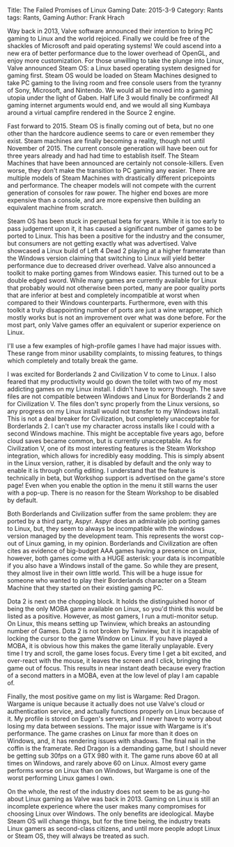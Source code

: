 Title: The Failed Promises of Linux Gaming
Date: 2015-3-9
Category: Rants
tags: Rants, Gaming
Author: Frank Hrach

Way back in 2013, Valve software announced their intention to bring PC gaming to Linux and the world rejoiced. Finally we could be free of the shackles of Microsoft and paid operating systems! We could ascend into a new era of better performance due to the lower overhead of OpenGL, and enjoy more customization. For those unwilling to take the plunge into Linux, Valve announced Steam OS: a Linux based operating system designed for gaming first. Steam OS would be loaded on Steam Machines designed to take PC gaming to the living room and free console users from the tyranny of Sony, Microsoft, and Nintendo. We would all be moved into a gaming utopia under the light of Gaben. Half Life 3 would finally be confirmed! All gaming internet arguments would end, and we would all sing Kumbaya around a virtual campfire rendered in the Source 2 engine.

Fast forward to 2015. Steam OS is finally coming out of beta, but no one other than the hardcore audience seems to care or even remember they exist. Steam machines are finally becoming a reality, though not until November of 2015. The current console generation will have been out for three years already and had had time to establish itself. The Steam Machines that have been announced are certainly not console-killers. Even worse, they don't make the transition to PC gaming any easier. There are multiple models of Steam Machines with drastically different pricepoints and performance. The cheaper models will not compete with the current generation of consoles for raw power. The higher end boxes are more expensive than a console, and are more expensive then building an equivalent machine from scratch.

Steam OS has been stuck in perpetual beta for years. While it is too early to pass judgement upon it, it has caused a significant number of games to be ported to Linux. This has been a positive for the industry and the consumer, but consumers are not getting exactly what was advertised. Valve showcased a Linux build of Left 4 Dead 2 playing at a higher framerate than the Windows version claiming that switching to Linux will yield better performance due to decreased driver overhead. Valve also announced a toolkit to make porting games from Windows easier. This turned out to be a double edged sword. While many games are currently available for Linux that probably would not otherwise been ported, many are poor quality ports that are inferior at best and completely incompatible at worst when compared to their Windows counterparts. Furthermore, even with this toolkit a truly disappointing number of ports are  just a wine wrapper, which mostly works but is not an improvement over what was done before. For the most part, only Valve games offer an equivalent or superior experience on Linux.

I'll use a few examples of high-profile games I have had major issues with. These range from minor usability complaints, to missing features, to things which completely and totally break the game.

I was excited for Borderlands 2 and Civilization V to come to Linux. I also feared that my productivity would go down the toilet with two of my most addicting games on my Linux install. I didn't have to worry though. The save files are not compatible between Windows and Linux for Borderlands 2 and for Civilization V. The files don't sync properly from the Linux versions, so any progress on my Linux install would not transfer to my Windows install. This is not a deal breaker for Civilization, but completely unacceptable for Borderlands 2. I can't use my character across installs like I could with a second Windows machine. This might be acceptable five years ago, before cloud saves became common, but is currently unacceptable. As for Civilization V, one of its most interesting features is the Steam Workshop integration, which allows for incredibly easy modding. This is simply absent in the Linux version, rather, it is disabled by default and the only way to enable it is through config editing. I understand that the feature is technically in beta, but Workshop support is advertised on the game's store page! Even when you enable the option in the menu it still warns the user with a pop-up. There is no reason for the Steam Workshop to be disabled by default.

Both Borderlands and Civilization suffer from the same problem: they are ported by a third party, Aspyr. Aspyr does an admirable job porting games to Linux, but, they seem to always be incompatible with the windows version managed by the development team. This represents the worst cop-out of Linux gaming, in my opinion. Borderlands and Civilization are often cites as evidence of big-budget AAA games having  a presence on Linux, however, both games come with a HUGE asterisk: your data is incompatible if you also have a Windows install of the game. So while they are present, they almost live in their own little world. This will be a huge issue for someone who wanted to play their Borderlands character on a Steam Machine that they started on their existing gaming PC.

Dota 2 is next on the chopping block. It holds the distinguished honor of being the only MOBA game available on Linux, so you'd think this would be listed as a positive. However, as most gamers, I run a muti-monitor setup. On Linux, this means setting up Twinview, which breaks an astounding number of Games. Dota 2 is not broken by Twinview, but it is incapable of locking the cursor to the game Window on Linux. If you have played a MOBA, it is obvious how this makes the game literally unplayable. Every time I try and scroll, the game loses focus. Every time I get a bit excited, and over-react with the mouse, it leaves the screen and I click, bringing the game out of focus. This results in near instant death because every fraction of a second matters in a MOBA, even at the low level of play I am capable of.

Finally, the most positive game on my list is Wargame: Red Dragon. Wargame is unique because it actually does not use Valve's cloud or authentication service, and actually functions properly on Linux because of it. My profile is stored on Eugen's servers, and I never have to worry about losing my data between sessions. The major issue with Wargame is it's performance. The game crashes on Linux far more than it does on Windows, and, it has rendering issues with shadows. The final nail in the coffin is the framerate. Red Dragon is a demanding game, but I should never be getting sub 30fps on a GTX 980 with it. The game runs above 60 at all times on Windows, and rarely above 60 on Linux. Almost every game performs worse on Linux than on Windows, but Wargame is one of the worst performing Linux games I own.

On the whole, the rest of the industry does not seem to be as gung-ho about Linux gaming as Valve was back in 2013. Gaming on Linux is still an incomplete experience where the user makes many compromises for choosing Linux over Windows. The only benefits are ideological. Maybe Steam OS will change things, but for the time being, the industry treats Linux gamers as second-class citizens, and until more people adopt Linux or Steam OS, they will always be treated as such.
